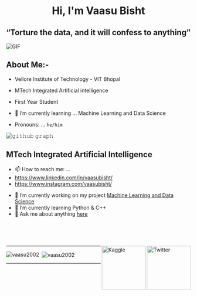 
<h1 align="center">Hi, I'm Vaasu Bisht</h1>

## **“Torture the data, and it will confess to anything”**

<img align="center" alt="GIF" src="https://www.bestagencies.com/wp-content/uploads/2014/01/desk.gif" /> 

## About Me:- 
-    Vellore Institute of Technology - VIT Bhopal

-    MTech Integrated Artificial intelligence

-    First Year Student

-   🌱 I’m currently learning ... Machine Learning and Data Science

-    Pronouns: ... `he/him`
  
![𝚐𝚒𝚝𝚑𝚞𝚋 𝚐𝚛𝚊𝚙𝚑](https://activity-graph.herokuapp.com/graph?username=vaasu2002&theme=react-dark&hide_border=true&area=true)


## MTech Integrated Artificial Intelligence 
* 📫 How to reach me: ...
* https://www.linkedin.com/in/vaasubisht/
* https://www.instagram.com/vaasubisht/

- 🔭 I’m currently working on my project [Machine Learning and Data Science](https://github.com/vaasu2002?tab=repositories) 
- 🌱 I’m currently learning Python & C++
- 💬 Ask me about anything [here](https://www.instagram.com/vaasubisht/)
<br>
<br>
<br>

<a href="https://www.linkedin.com/in/vaasubisht/" target="_blank"><img src="https://cdn2.iconfinder.com/data/icons/social-media-2199/64/social_media_isometric_14-linkedin-512.png" height="120px" width="120px" alt="Twitter" align="right"></a>
<a href="https://www.kaggle.com/vaasubisht" target="_blank"><img src="https://cdn3.iconfinder.com/data/icons/logos-and-brands-adobe/512/189_Kaggle-512.png" height="120px" width="120px" alt="Kaggle" align="right"></a>

---------------------------------------------------------------------------------------


<p><img align="left" src="https://github-readme-stats.vercel.app/api/top-langs?username=vaasu2002&show_icons=true&locale=en&layout=compact" alt="vaasu2002" /></p>

<p>&nbsp;<img align="center" src="https://github-readme-stats.vercel.app/api?username=vaasu2002&show_icons=true&locale=en" alt="vaasu2002" /></p>




-----
